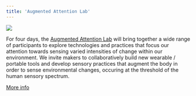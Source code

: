 ```yaml
---
title: 'Augmented Attention Lab'
---
```


[![](/lab/25757.jpg)](/lab)

For four days, the [Augmented Attention Lab](/lab) will bring together a wide range of participants to explore technologies and practices that focus our attention towards sensing varied intensities of change within our environment. We invite makers to collaboratively build new wearable / portable tools and develop sensory practices that augment the body in order to sense environmental changes, occuring at the threshold of the human sensory spectrum. 

[More info](/lab)

